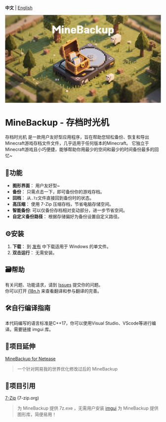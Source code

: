 **中文** | [English](README.md) <!-- lang -->

![MineBackup](MineBackup/MineBackup.png)

# MineBackup - 存档时光机

存档时光机 是一款用户友好型应用程序，旨在帮助您轻松备份、恢复和导出Minecraft游戏存档文件文件，几乎适用于任何版本的Minecraft。
它独立于Minecraft游戏且小巧便捷，能够帮助你用最少的空间和最少的时间备份最多的回忆~

## 📸功能

- **图形界面**： 用户友好型~
- **备份**： 只需点击一下，即可备份你的游戏存档。
- **回档**： 从`.7z`文件直接回到备份时的状态。
- **高压缩**： 使用 7-Zip 压缩存档，节省电脑存储空间。
- **智能备份**: 可以仅备份存档相对变动部分，进一步节省空间。
- **自定义备份路径**： 根据存储偏好为备份设置自定义路径。

## ⚙️安装

1. **下载**： 到 [发布](https://github.com/Leafuke/MineBackup/releases) 中下载适用于 Windows 的单文件。
2. **双击运行**： 无需安装。

## 🗃️帮助

有关问题、功能请求，请到 [Issues](https://github.com/Leafuke/MineBackup/issues) 提交你的问题。<br />
你可以打开 [i18n.h](MineBackup/i18n.h) 来查看翻译和参与翻译的完善。<br />

## 🛠️自行编译指南

本代码编写的语言标准是C++17，你可以使用Visual Studio、VScode等进行编译。需要链接 imgui 库。

## 🔗项目延伸

[MineBackup for Netease](https://github.com/Leafuke/MineBackup-for-NetEase)
> 一个针对网易我的世界优化修改过后的 MineBackup

## 📄项目引用

[7-Zip](https://github.com/ip7z/7zip) (7-zip.org)
> 为 MineBackup 提供 7z.exe ，无需用户安装
[imgui](https://github.com/ocornut/imgui) 
> 为 MineBackup 提供图形库，简便易用！
